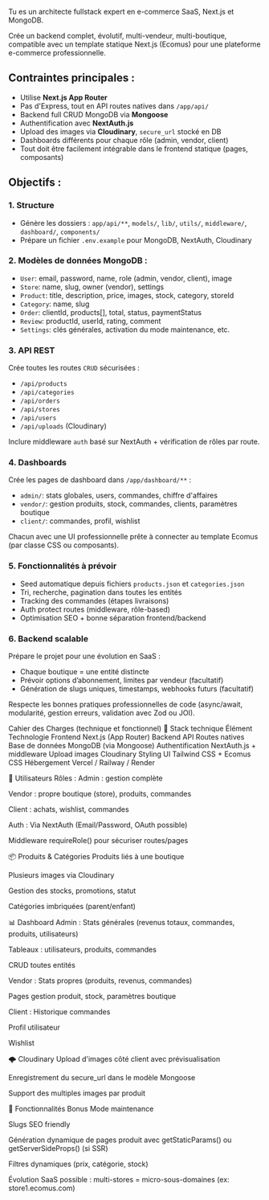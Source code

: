 Tu es un architecte fullstack expert en e-commerce SaaS, Next.js et MongoDB.

Crée un backend complet, évolutif, multi-vendeur, multi-boutique, compatible avec un template statique Next.js (Ecomus) pour une plateforme e-commerce professionnelle.

## Contraintes principales :
- Utilise **Next.js App Router**
- Pas d'Express, tout en API routes natives dans `/app/api/`
- Backend full CRUD MongoDB via **Mongoose**
- Authentification avec **NextAuth.js**
- Upload des images via **Cloudinary**, `secure_url` stocké en DB
- Dashboards différents pour chaque rôle (admin, vendor, client)
- Tout doit être facilement intégrable dans le frontend statique (pages, composants)

## Objectifs :
### 1. Structure
- Génère les dossiers : `app/api/**`, `models/`, `lib/`, `utils/`, `middleware/`, `dashboard/`, `components/`
- Prépare un fichier `.env.example` pour MongoDB, NextAuth, Cloudinary

### 2. Modèles de données MongoDB :
- `User`: email, password, name, role (admin, vendor, client), image
- `Store`: name, slug, owner (vendor), settings
- `Product`: title, description, price, images, stock, category, storeId
- `Category`: name, slug
- `Order`: clientId, products[], total, status, paymentStatus
- `Review`: productId, userId, rating, comment
- `Settings`: clés générales, activation du mode maintenance, etc.

### 3. API REST
Crée toutes les routes `CRUD` sécurisées :
- `/api/products`
- `/api/categories`
- `/api/orders`
- `/api/stores`
- `/api/users`
- `/api/uploads` (Cloudinary)

Inclure middleware `auth` basé sur NextAuth + vérification de rôles par route.

### 4. Dashboards
Crée les pages de dashboard dans `/app/dashboard/**` :
- `admin/`: stats globales, users, commandes, chiffre d'affaires
- `vendor/`: gestion produits, stock, commandes, clients, paramètres boutique
- `client/`: commandes, profil, wishlist

Chacun avec une UI professionnelle prête à connecter au template Ecomus (par classe CSS ou composants).

### 5. Fonctionnalités à prévoir
- Seed automatique depuis fichiers `products.json` et `categories.json`
- Tri, recherche, pagination dans toutes les entités
- Tracking des commandes (étapes livraisons)
- Auth protect routes (middleware, rôle-based)
- Optimisation SEO + bonne séparation frontend/backend

### 6. Backend scalable
Prépare le projet pour une évolution en SaaS : 
- Chaque boutique = une entité distincte
- Prévoir options d’abonnement, limites par vendeur (facultatif)
- Génération de slugs uniques, timestamps, webhooks futurs (facultatif)

Respecte les bonnes pratiques professionnelles de code (async/await, modularité, gestion erreurs, validation avec Zod ou JOI).





Cahier des Charges (technique et fonctionnel)
🧱 Stack technique
Élément	Technologie
Frontend	Next.js (App Router)
Backend	API Routes natives
Base de données	MongoDB (via Mongoose)
Authentification	NextAuth.js + middleware
Upload images	Cloudinary
Styling UI	Tailwind CSS + Ecomus CSS
Hébergement	Vercel / Railway / Render

👤 Utilisateurs
Rôles :
Admin : gestion complète

Vendor : propre boutique (store), produits, commandes

Client : achats, wishlist, commandes

Auth :
Via NextAuth (Email/Password, OAuth possible)

Middleware requireRole() pour sécuriser routes/pages

📦 Produits & Catégories
Produits liés à une boutique

Plusieurs images via Cloudinary

Gestion des stocks, promotions, statut

Catégories imbriquées (parent/enfant)

📊 Dashboard
Admin :
Stats générales (revenus totaux, commandes, produits, utilisateurs)

Tableaux : utilisateurs, produits, commandes

CRUD toutes entités

Vendor :
Stats propres (produits, revenus, commandes)

Pages gestion produit, stock, paramètres boutique

Client :
Historique commandes

Profil utilisateur

Wishlist

🌩️ Cloudinary
Upload d'images côté client avec prévisualisation

Enregistrement du secure_url dans le modèle Mongoose

Support des multiples images par produit

🔄 Fonctionnalités Bonus
Mode maintenance

Slugs SEO friendly

Génération dynamique de pages produit avec getStaticParams() ou getServerSideProps() (si SSR)

Filtres dynamiques (prix, catégorie, stock)

Évolution SaaS possible : multi-stores = micro-sous-domaines (ex: store1.ecomus.com)

